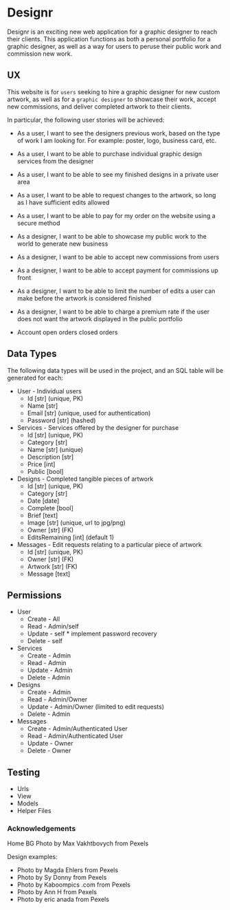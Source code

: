 # Designr

Designr is an exciting new web application for a graphic designer to reach their clients. This application functions as
both a personal portfolio for a graphic designer, as well as a way for users to peruse their public work and commission
new work.

## UX

This website is for `users` seeking to hire a graphic designer for new custom artwork, as well as for
a `graphic designer` to showcase their work, accept new commissions, and deliver completed artwork to their clients.

In particular, the following user stories will be achieved:

- As a user, I want to see the designers previous work, based on the type of work I am looking for. For example: poster,
  logo, business card, etc.
- As a user, I want to be able to purchase individual graphic design services from the designer
- As a user, I want to be able to see my finished designs in a private user area
- As a user, I want to be able to request changes to the artwork, so long as I have sufficient edits allowed
- As a user, I want to be able to pay for my order on the website using a secure method
- As a designer, I want to be able to showcase my public work to the world to generate new business
- As a designer, I want to be able to accept new commissions from users
- As a designer, I want to be able to accept payment for commissions up front
- As a designer, I want to be able to limit the number of edits a user can make before the artwork is considered
  finished
- As a designer, I want to be able to charge a premium rate if the user does not want the artwork displayed in the
  public portfolio

- Account
open orders
closed orders

## Data Types

The following data types will be used in the project, and an SQL table will be generated for each:

- User - Individual users
    - Id [str] (unique, PK)
    - Name [str]
    - Email [str] (unique, used for authentication)
    - Password [str] (hashed)
- Services - Services offered by the designer for purchase
    - Id [str] (unique, PK)
    - Category [str]
    - Name [str] (unique)
    - Description [str]
    - Price [int]
    - Public [bool]
- Designs - Completed tangible pieces of artwork
    - Id [str] (unique, PK)
    - Category [str]
    - Date [date]
    - Complete [bool]
    - Brief [text]
    - Image [str] (unique, url to jpg/png)
    - Owner [str] (FK)
    - EditsRemaining [int] (default 1)
- Messages - Edit requests relating to a particular piece of artwork
    - Id [str] (unique, PK)
    - Owner [str] (FK)
    - Artwork [str] (FK)
    - Message [text]
    
## Permissions

- User
    - Create - All
    - Read - Admin/self
    - Update - self * implement password recovery
    - Delete - self
- Services
    - Create - Admin
    - Read - Admin
    - Update - Admin
    - Delete - Admin
- Designs
    - Create - Admin
    - Read - Admin/Owner
    - Update - Admin/Owner (limited to edit requests)
    - Delete - Admin
- Messages
    - Create - Admin/Authenticated User
    - Read - Admin/Authenticated User
    - Update - Owner
    - Delete - Owner
  
## Testing
- Urls
- View
- Models
- Helper Files

[comment]: <> (## Features)

[comment]: <> (In this section, you should go over the different parts of your project, and describe each in a sentence or so.)

[comment]: <> (### Existing Features)

[comment]: <> (- Feature 1 - allows users X to achieve Y, by having them fill out Z)

[comment]: <> (- ...)

[comment]: <> (For some/all of your features, you may choose to reference the specific project files that implement them, although this)

[comment]: <> (is entirely optional.)

[comment]: <> (In addition, you may also use this section to discuss plans for additional features to be implemented in the future:)

[comment]: <> (### Features Left to Implement)

[comment]: <> (- Another feature idea)

[comment]: <> (## Technologies Used)

[comment]: <> (In this section, you should mention all of the languages, frameworks, libraries, and any other tools that you have used)

[comment]: <> (to construct this project. For each, provide its name, a link to its official site and a short sentence of why it was)

[comment]: <> (used.)

[comment]: <> (- [JQuery]&#40;https://jquery.com&#41;)

[comment]: <> (    - The project uses **JQuery** to simplify DOM manipulation.)

[comment]: <> (## Testing)

[comment]: <> (In this section, you need to convince the assessor that you have conducted enough testing to legitimately believe that)

[comment]: <> (the site works well. Essentially, in this part you will want to go over all of your user stories from the UX section and)

[comment]: <> (ensure that they all work as intended, with the project providing an easy and straightforward way for the users to)

[comment]: <> (achieve their goals.)

[comment]: <> (Whenever it is feasible, prefer to automate your tests, and if you've done so, provide a brief explanation of your)

[comment]: <> (approach, link to the test file&#40;s&#41; and explain how to run them.)

[comment]: <> (For any scenarios that have not been automated, test the user stories manually and provide as much detail as is)

[comment]: <> (relevant. A particularly useful form for describing your testing process is via scenarios, such as:)

[comment]: <> (1. Contact form:)

[comment]: <> (    1. Go to the "Contact Us" page)

[comment]: <> (    2. Try to submit the empty form and verify that an error message about the required fields appears)

[comment]: <> (    3. Try to submit the form with an invalid email address and verify that a relevant error message appears)

[comment]: <> (    4. Try to submit the form with all inputs valid and verify that a success message appears.)

[comment]: <> (In addition, you should mention in this section how your project looks and works on different browsers and screen sizes.)

[comment]: <> (You should also mention in this section any interesting bugs or problems you discovered during your testing, even if you)

[comment]: <> (haven't addressed them yet.)

[comment]: <> (If this section grows too long, you may want to split it off into a separate file and link to it from here.)

[comment]: <> (## Deployment)

[comment]: <> (This section should describe the process you went through to deploy the project to a hosting platform &#40;e.g. GitHub Pages)

[comment]: <> (or Heroku&#41;.)

[comment]: <> (In particular, you should provide all details of the differences between the deployed version and the development)

[comment]: <> (version, if any, including:)

[comment]: <> (- Different values for environment variables &#40;Heroku Config Vars&#41;?)

[comment]: <> (- Different configuration files?)

[comment]: <> (- Separate git branch?)

[comment]: <> (In addition, if it is not obvious, you should also describe how to run your code locally.)

[comment]: <> (## Credits)

[comment]: <> (### Content)

[comment]: <> (- The text for section Y was copied from the [Wikipedia article Z]&#40;https://en.wikipedia.org/wiki/Z&#41;)

[comment]: <> (### Media)

[comment]: <> (- The photos used in this site were obtained from ...)

### Acknowledgements

Home BG Photo by Max Vakhtbovych from Pexels

Design examples: 
- Photo by Magda Ehlers from Pexels
- Photo by Sy Donny from Pexels
- Photo by Kaboompics .com from Pexels
- Photo by Ann H from Pexels
- Photo by eric anada from Pexels

[comment]: <> (- I received inspiration for this project from X)